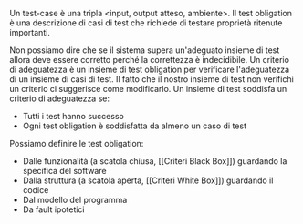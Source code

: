 Un test-case è una tripla \<input, output atteso, ambiente\>.
Il test obligation è una descrizione di casi di test che richiede di testare proprietà ritenute importanti.

Non possiamo dire che se il sistema supera un'adeguato insieme di test allora deve essere corretto perché la correttezza è indecidibile.
Un criterio di adeguatezza è un insieme di test obligation per verificare l'adeguatezza di un insieme di casi di test. Il fatto che il nostro insieme di test non verifichi un criterio ci suggerisce come modificarlo.
Un insieme di test soddisfa un criterio di adeguatezza se:
- Tutti i test hanno successo
- Ogni test obligation è soddisfatta da almeno un caso di test

Possiamo definire le test obligation:
- Dalle funzionalità (a scatola chiusa, [[Criteri Black Box]]) guardando la specifica del software
- Dalla struttura (a scatola aperta, [[Criteri White Box]]) guardando il codice
- Dal modello del programma
- Da fault ipotetici
